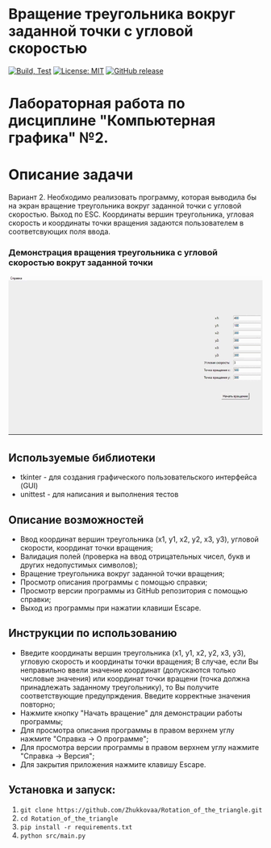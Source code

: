 # Вращение треугольника вокруг заданной точки с угловой скоростью
[![Build, Test](https://github.com/Zhukkovaa/Rotation_of_the_triangle/actions/workflows/python-app.yml/badge.svg)](https://github.com/Zhukkovaa/Rotation_of_the_triangle/actions/workflows/python-app.yml)
[![License: MIT ](https://img.shields.io/badge/License-MIT-coral.svg)](https://opensource.org/licenses/MIT)
[![GitHub release](https://img.shields.io/github/release/Zhukkovaa/Rotation_of_the_triangle.svg?color=pink)](https://github.com/Zhukkovaa/Rotation_of_the_triangle/releases)
# Лабораторная работа по дисциплине "Компьютерная графика" №2. 
# Описание задачи
Вариант 2. Необходимо реализовать программу, которая выводила бы на экран вращение треугольника вокруг заданной точки с угловой скоростью. 
Выход по ESC. Координаты вершин треугольника, угловая скорость и координаты точки вращения задаются пользователем в соответсвующих поля ввода.
### Демонстрация вращения треугольника с угловой скоростью вокрут заданной точки
![Анимация](https://github.com/Zhukkovaa/Rotation_of_the_triangle/blob/main/data_utils/giffffka.gif)

## Используемые библиотеки
* tkinter - для создания графического пользовательского интерфейса (GUI)
* unittest - для написания и выполнения тестов

## Описание возможностей
- Ввод координат вершин треугольника (x1, y1, x2, y2, x3, y3), угловой скорости, координат точки вращения;
- Валидация полей (проверка на ввод отрицательных чисел, букв и других недопустимых символов);
- Вращение треугольника вокруг заданной точки вращения;
- Просмотр описания программы с помощью справки;
- Просмотр версии программы из GitHub репозитория с помощью справки;
- Выход из программы при нажатии клавиши Escape.

## Инструкции по использованию
- Введите координаты вершин треугольника (x1, y1, x2, y2, x3, y3), угловую скорость и координаты точки вращения;
  В случае, если Вы неправильно ввели значение координат (допускаются только числовые значения) или координат точки вращени (точка должна принадлежать
  заданному треугольнику), то Вы получите соответствующие предупрждения. Введите корректные значения повторно;
- Нажмите кнопку "Начать вращение" для демонстрации работы программы;
- Для просмотра описания программы в правом верхнем углу нажмите "Справка -> О программе";
- Для просмотра версии программы в правом верхнем углу нажмите "Справка -> Версия";
- Для закрытия приложения нажмите клавишу Escape.

## Установка и запуск:
1. ```git clone https://github.com/Zhukkovaa/Rotation_of_the_triangle.git```
2. ```cd Rotation_of_the_triangle```
3. ```pip install -r requirements.txt```
4. ```python src/main.py```


